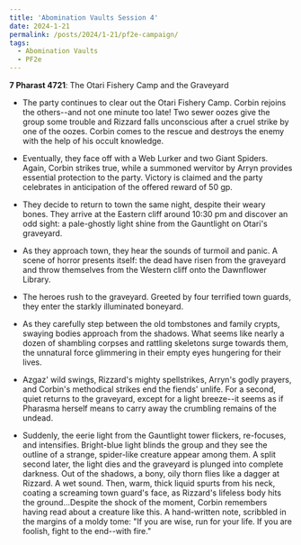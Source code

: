 ```yaml
---
title: 'Abomination Vaults Session 4'
date: 2024-1-21
permalink: /posts/2024/1-21/pf2e-campaign/
tags:
  - Abomination Vaults
  - PF2e
---
```



**7 Pharast 4721**: The Otari Fishery Camp and the Graveyard

- The party continues to clear out the Otari Fishery Camp. Corbin rejoins the others--and not one minute too late! Two sewer oozes give the group some trouble and Rizzard falls unconscious after a cruel strike by one of the oozes. Corbin comes to the rescue and destroys the enemy with the help of his occult knowledge.

- Eventually, they face off with a Web Lurker and two Giant Spiders. Again, Corbin strikes true, while a summoned wervitor by Arryn provides essential protection to the party. Victory is claimed and the party celebrates in anticipation of the offered reward of 50 gp.

- They decide to return to town the same night, despite their weary bones. They arrive at the Eastern cliff around 10:30 pm and discover an odd sight: a pale-ghostly light shine from the Gauntlight on Otari's graveyard.

- As they approach town, they hear the sounds of turmoil and panic. A scene of horror presents itself: the dead have risen from the graveyard and throw themselves from the Western cliff onto the Dawnflower Library.

- The heroes rush to the graveyard. Greeted by four terrified town guards, they enter the starkly illuminated boneyard. 

- As they carefully step between the old tombstones and family crypts, swaying bodies approach from the shadows. What seems like nearly a dozen of shambling corpses and rattling skeletons surge towards them, the unnatural force glimmering in their empty eyes hungering for their lives.

- Azgaz' wild swings, Rizzard's mighty spellstrikes, Arryn's godly prayers, and Corbin's methodical strikes end the fiends' unlife. For a second, quiet returns to the graveyard, except for a light breeze--it seems as if Pharasma herself means to carry away the crumbling remains of the undead.

- Suddenly, the eerie light from the Gauntlight tower flickers, re-focuses, and intensifies. Bright-blue light blinds the group and they see the outline of a strange, spider-like creature appear among them. A split second later, the light dies and the graveyard is plunged into complete darkness. Out of the shadows, a bony, oily thorn flies like a dagger at Rizzard. A wet sound. Then, warm, thick liquid spurts from his neck, coating a screaming town guard's face, as Rizzard's lifeless body hits the ground...Despite the shock of the moment, Corbin remembers having read about a creature like this. A hand-written note, scribbled in the margins of a moldy tome: "If you are wise, run for your life. If you are foolish, fight to the end--with fire."  

